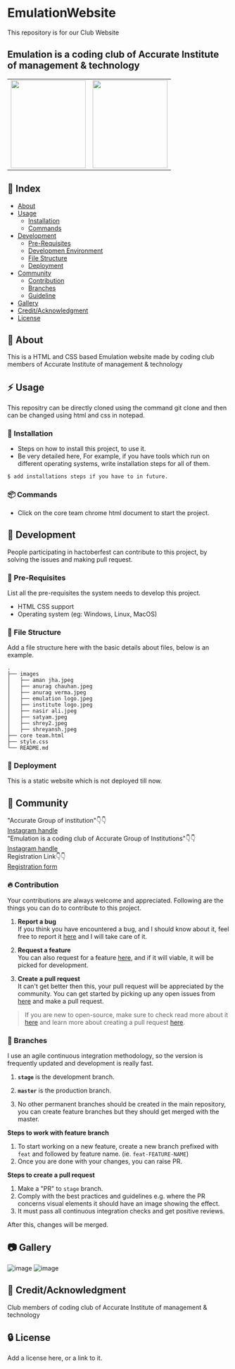 # EmulationWebsite
This repository is for our Club Website
<h2>Emulation is a coding club of Accurate Institute of management & technology </h2>
<table>
  <tr>
    <td><image src="images/emulation logo.jpg" width=170 height=200></image></td>
    <td><image src= "images/institute logo.png" width=170 height=200></image></td>
  </tr>
</table>

## :ledger: Index

- [About](#beginner-about)
- [Usage](#zap-usage)
  - [Installation](#electric_plug-installation)
  - [Commands](#package-commands)
- [Development](#wrench-development)
  - [Pre-Requisites](#notebook-pre-requisites)
  - [Developmen Environment](#nut_and_bolt-development-environment)
  - [File Structure](#file_folder-file-structure)
  - [Deployment](#rocket-deployment)  
- [Community](#cherry_blossom-community)
  - [Contribution](#fire-contribution)
  - [Branches](#cactus-branches)
  - [Guideline](#exclamation-guideline)  
- [Gallery](#camera-gallery)
- [Credit/Acknowledgment](#star2-creditacknowledgment)
- [License](#lock-license)

##  :beginner: About
This is a HTML and CSS based Emulation website made by coding club members of Accurate Institute of management & technology

## :zap: Usage
This repositry can be directly cloned using the command git clone <url of the repositry>
and then can be changed using html and css in notepad.

###  :electric_plug: Installation
- Steps on how to install this project, to use it.
- Be very detailed here, For example, if you have tools which run on different operating systems, write installation steps for all of them.

```
$ add installations steps if you have to in future.
```

###  :package: Commands
- Click on the core team chrome html document to start the project.

##  :wrench: Development
People participating in hactoberfest can contribute to this project, by solving the issues and making pull request.

### :notebook: Pre-Requisites
List all the pre-requisites the system needs to develop this project.
- HTML CSS support
- Operating system (eg: Windows, Linux, MacOS)

###  :file_folder: File Structure
Add a file structure here with the basic details about files, below is an example.

```
.
├── images
│   ├── aman jha.jpeg
│   ├── anurag chauhan.jpeg
│   ├── anurag verma.jpeg
│   ├── emulation logo.jpeg
│   ├── institute logo.jpeg
│   ├── nasir ali.jpeg
│   ├── satyam.jpeg
│   ├── shrey2.jpeg
│   ├── shreyansh.jpeg
├── core team.html
├── style.css
└── README.md
```

### :rocket: Deployment
This is a static website which is not deployed till now.

## :cherry_blossom: Community
"Accurate Group of institution"👇👇<br>
  <a href="https://www.instagram.com/accuratecollege/">Instagram handle</a><br>
"Emulation is a coding club of Accurate Group of Institutions"👇👇<br>
  <a href="https://www.instagram.com/emulation_accurate/">Instagram handle</a><br>
  Registration Link👇👇<br>
  <a href="https://docs.google.com/forms/d/e/1FAIpQLSddmkA485zSTuB5ihh3e-Tg755NNrjntyWGkxzhmCeci5l1Lg/viewform">Registration form</a>

 ###  :fire: Contribution

 Your contributions are always welcome and appreciated. Following are the things you can do to contribute to this project.

 1. **Report a bug** <br>
 If you think you have encountered a bug, and I should know about it, feel free to report it [here]() and I will take care of it.

 2. **Request a feature** <br>
 You can also request for a feature [here](), and if it will viable, it will be picked for development.  

 3. **Create a pull request** <br>
 It can't get better then this, your pull request will be appreciated by the community. You can get started by picking up any open issues from [here]() and make a pull request.

 > If you are new to open-source, make sure to check read more about it [here](https://www.digitalocean.com/community/tutorial_series/an-introduction-to-open-source) and learn more about creating a pull request [here](https://www.digitalocean.com/community/tutorials/how-to-create-a-pull-request-on-github).


 ### :cactus: Branches

 I use an agile continuous integration methodology, so the version is frequently updated and development is really fast.

1. **`stage`** is the development branch.

2. **`master`** is the production branch.

3. No other permanent branches should be created in the main repository, you can create feature branches but they should get merged with the master.

**Steps to work with feature branch**

1. To start working on a new feature, create a new branch prefixed with `feat` and followed by feature name. (ie. `feat-FEATURE-NAME`)
2. Once you are done with your changes, you can raise PR.

**Steps to create a pull request**

1. Make a "PR" to `stage` branch.
2. Comply with the best practices and guidelines e.g. where the PR concerns visual elements it should have an image showing the effect.
3. It must pass all continuous integration checks and get positive reviews.

After this, changes will be merged.

##  :camera: Gallery
  ![image](https://user-images.githubusercontent.com/95741246/193998334-3a0270d6-c9ec-418c-8422-b0e4eda9aec7.png)
  ![image](https://user-images.githubusercontent.com/95741246/193998436-07c112c1-9ed0-4f66-aab6-91801f92593e.png)

## :star2: Credit/Acknowledgment
Club members of coding club of Accurate Institute of management & technology

##  :lock: License
Add a license here, or a link to it.
